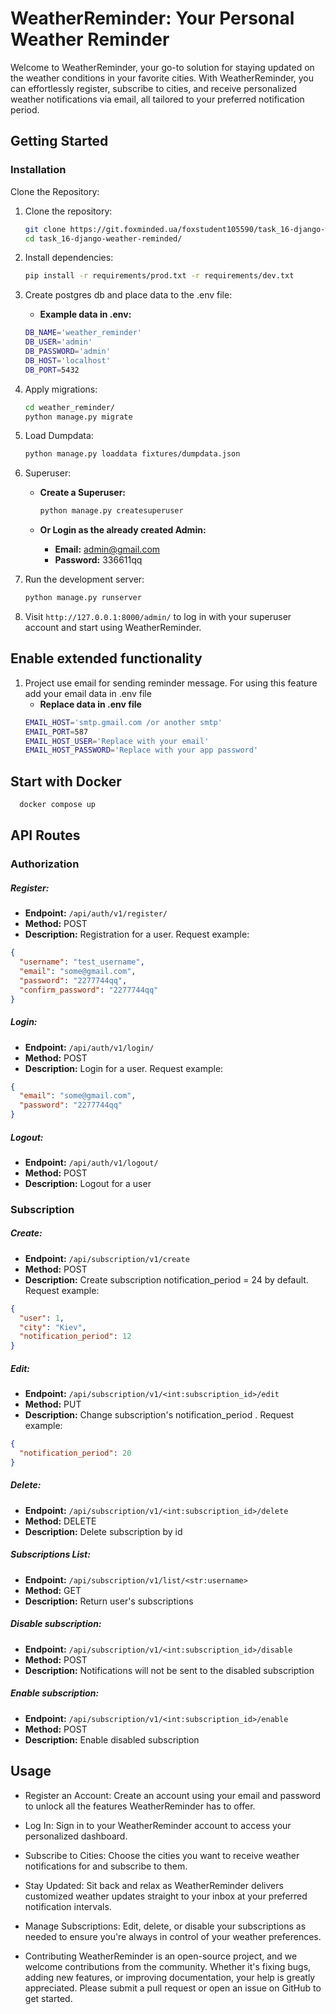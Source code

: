 # WeatherReminder: Your Personal Weather Reminder
Welcome to WeatherReminder, your go-to solution for staying updated on the weather conditions in your favorite cities. With WeatherReminder, you can effortlessly register, subscribe to cities, and receive personalized weather notifications via email, all tailored to your preferred notification period.


## Getting Started


### Installation
Clone the Repository:

1. Clone the repository:

    ```bash
    git clone https://git.foxminded.ua/foxstudent105590/task_16-django-weather-reminded.git
    cd task_16-django-weather-reminded/
    ```

2. Install dependencies:

    ```bash
    pip install -r requirements/prod.txt -r requirements/dev.txt
    ```

3. Create postgres db and place data to the .env file:
    - **Example data in .env:**
    ```bash
    DB_NAME='weather_reminder'
    DB_USER='admin'
    DB_PASSWORD='admin'
    DB_HOST='localhost'
    DB_PORT=5432
    ```

4. Apply migrations:

    ```bash
    cd weather_reminder/
    python manage.py migrate
    ```

5. Load Dumpdata:

    ```bash
    python manage.py loaddata fixtures/dumpdata.json
    ```

6. Superuser:

   - **Create a Superuser:**
     ```bash
     python manage.py createsuperuser
     ```

   - **Or Login as the already created Admin:**
     - **Email:** admin@gmail.com
     - **Password:** 336611qq

7. Run the development server:

    ```bash
    python manage.py runserver
    ```

8. Visit `http://127.0.0.1:8000/admin/` to log in with your superuser account and start using WeatherReminder.

## Enable extended functionality

1. Project use email for sending reminder message. For using this feature add your email data in .env file
    - **Replace data in .env file**
     ```bash
    EMAIL_HOST='smtp.gmail.com /or another smtp'
    EMAIL_PORT=587
    EMAIL_HOST_USER='Replace with your email'
    EMAIL_HOST_PASSWORD='Replace with your app password'    
    ```

## Start with Docker


```bash
  docker compose up  
 ```

## API Routes

### Authorization

##### Register:
- **Endpoint:** `/api/auth/v1/register/`
- **Method:** POST
- **Description:** Registration for a user. Request example:
```json
{
  "username": "test_username",
  "email": "some@gmail.com",
  "password": "2277744qq",
  "confirm_password": "2277744qq"
}
```

##### Login:
- **Endpoint:** `/api/auth/v1/login/`
- **Method:** POST
- **Description:** Login for a user. Request example:
```json
{
  "email": "some@gmail.com",
  "password": "2277744qq"
}
```


##### Logout:
- **Endpoint:** `/api/auth/v1/logout/`
- **Method:** POST
- **Description:** Logout for a user


### Subscription

##### Create:
- **Endpoint:** `/api/subscription/v1/create`
- **Method:** POST
- **Description:** Create subscription notification_period = 24 by default. Request example:
```json
{
  "user": 1,
  "city": "Kiev",
  "notification_period": 12
}
```

##### Edit:
- **Endpoint:** `/api/subscription/v1/<int:subscription_id>/edit`
- **Method:** PUT
- **Description:** Change subscription's notification_period . Request example:
```json
{
  "notification_period": 20
}
```

##### Delete:
- **Endpoint:** `/api/subscription/v1/<int:subscription_id>/delete`
- **Method:** DELETE
- **Description:** Delete subscription by id


##### Subscriptions List:
- **Endpoint:** `/api/subscription/v1/list/<str:username>`
- **Method:** GET
- **Description:** Return user's subscriptions


##### Disable subscription:
- **Endpoint:** `/api/subscription/v1/<int:subscription_id>/disable`
- **Method:** POST
- **Description:** Notifications will not be sent to the disabled subscription


##### Enable subscription:
- **Endpoint:** `/api/subscription/v1/<int:subscription_id>/enable`
- **Method:** POST
- **Description:** Enable disabled subscription



## Usage

- Register an Account:
Create an account using your email and password to unlock all the features WeatherReminder has to offer.

- Log In:
Sign in to your WeatherReminder account to access your personalized dashboard.

- Subscribe to Cities:
Choose the cities you want to receive weather notifications for and subscribe to them.

- Stay Updated:
Sit back and relax as WeatherReminder delivers customized weather updates straight to your inbox at your preferred notification intervals.

- Manage Subscriptions:
Edit, delete, or disable your subscriptions as needed to ensure you're always in control of your weather preferences.

- Contributing
WeatherReminder is an open-source project, and we welcome contributions from the community. Whether it's fixing bugs, adding new features, or improving documentation, your help is greatly appreciated. Please submit a pull request or open an issue on GitHub to get started.
